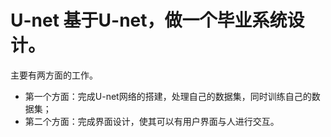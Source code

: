 # U-net 基于U-net，做一个毕业系统设计。
主要有两方面的工作。
- 第一个方面：完成U-net网络的搭建，处理自己的数据集，同时训练自己的数据集；
- 第二个方面：完成界面设计，使其可以有用户界面与人进行交互。
